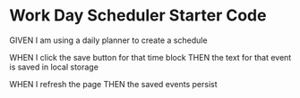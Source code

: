 # Work Day Scheduler Starter Code

GIVEN I am using a daily planner to create a schedule

<!-- WHEN I open the planner
THEN the current day is displayed at the top of the calendar -->

<!-- WHEN I scroll down
THEN I am presented with time blocks for standard business hours
Done. -->

<!-- WHEN I view the time blocks for that day
THEN each time block is color-coded to indicate whether it is in the past, present, or future -->

<!-- WHEN I click into a time block
THEN I can enter an event -->

WHEN I click the save button for that time block
THEN the text for that event is saved in local storage

WHEN I refresh the page
THEN the saved events persist
